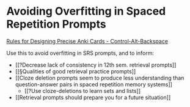 # Avoiding Overfitting in Spaced Repetition Prompts
[Rules for Designing Precise Anki Cards - Control-Alt-Backspace](https://controlaltbackspace.org/memory/designing-precise-cards/#questions-should-ask-exactly-one-thing)

Use this to avoid overfitting in SRS prompts, and to inform:
* [[?Decrease lack of consistency in 12th sem. retrieval prompts]]
* [[§Qualities of good retrieval practice prompts]]
* [[Cloze deletion prompts seem to produce less understanding than question-answer pairs in spaced repetition memory systems]]
	* [[?Use cloze-deletions to learn sets and lists]]
* [[Retrieval prompts should prepare you for a future situation]]

<!-- {BearID:7E654B3B-D6F9-4579-8CA7-9E91A651BBF9-471-000000D17B28A58B} -->
